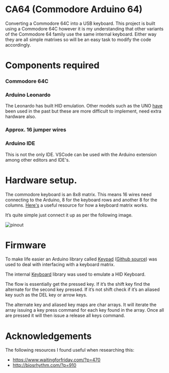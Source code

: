 # CA64 (Commodore Arduino 64)

Converting a Commodore 64C into a USB keyboard. This project is built using a Commodore 64C however 
it is my understanding that other variants of the Commodore 64 family use the same internal keyboard.
Either way they are all simple matrixes so will be an easy task to modify the code accordingly.

# Components required

### Commodore 64C
### Arduino Leonardo
The Leonardo has built HID emulation. Other models such as the UNO [have](http://biosrhythm.com/?p=910) been used in the past but these are more difficult to implement, need extra hardware also.
### Approx. 16 jumper wires
### Arduino IDE
This is not the only IDE. VSCode can be used with the Arduino extension among other editors and IDE's.
  
# Hardware setup. 

The commodore keyboard is an 8x8 matrix. This means 16 wires need connecting to the Arduino, 8 for the keyboard rows and another 8 for the columns. [Here's](http://pcbheaven.com/wikipages/How_Key_Matrices_Works/) a useful resource for how a keyboard matrix works. 

It’s quite simple just connect it up as per the following image.

![pinout](https://user-images.githubusercontent.com/8177767/42420437-e75da662-82bd-11e8-918d-a8c90e846902.png)

# Firmware

To make life easier an Arduino library called [Keypad](https://playground.arduino.cc/Code/Keypad) ([Github source](https://github.com/Chris--A/Keypad)) was used to deal with interfacing with a keyboard matrix.

The internal [Keyboard](https://www.arduino.cc/reference/en/language/functions/usb/keyboard/) library was used to emulate a HID Keyboard.

The flow is essentially get the pressed key. If it’s the shift key find the alternate for the second key pressed. If it’s not shift check if it’s an aliased key such as the DEL key or arrow keys.

The alternate key and aliased key maps are char arrays. It will iterate the array issuing a key press command for each key found in the array. Once all are pressed it will then issue a release all keys command.

# Acknowledgements
The following resources I found useful when researching this:
* https://www.waitingforfriday.com/?p=470
* http://biosrhythm.com/?p=910 

